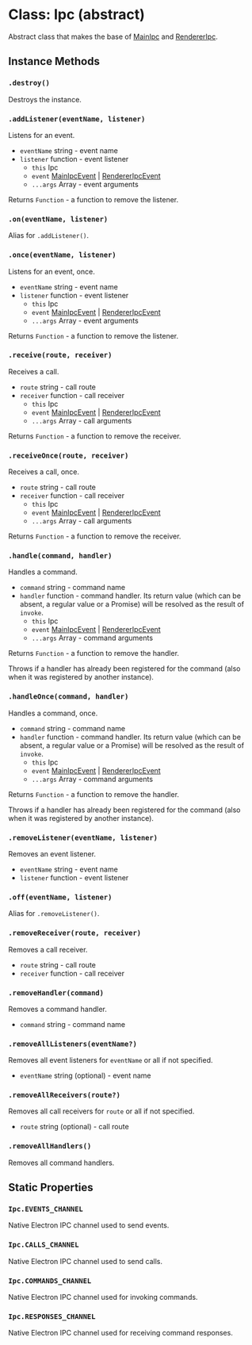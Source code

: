 # Class: Ipc (abstract)

Abstract class that makes the base of [MainIpc](./main_ipc.md) and [RendererIpc](./renderer_ipc.md).

## Instance Methods

### `.destroy()`

Destroys the instance.

### `.addListener(eventName, listener)`

Listens for an event.

* `eventName` string - event name
* `listener` function - event listener
  * `this` Ipc
  * `event` [MainIpcEvent](./structures/main_ipc_event.md) | [RendererIpcEvent](./structures/renderer_ipc_event.md)
  * `...args` Array - event arguments

Returns `Function` - a function to remove the listener.

### `.on(eventName, listener)`

Alias for `.addListener()`.

### `.once(eventName, listener)`

Listens for an event, once.

* `eventName` string - event name
* `listener` function - event listener
  * `this` Ipc
  * `event` [MainIpcEvent](./structures/main_ipc_event.md) | [RendererIpcEvent](./structures/renderer_ipc_event.md)
  * `...args` Array - event arguments

Returns `Function` - a function to remove the listener.

### `.receive(route, receiver)`

Receives a call.

* `route` string - call route
* `receiver` function - call receiver
  * `this` Ipc
  * `event` [MainIpcEvent](./structures/main_ipc_event.md) | [RendererIpcEvent](./structures/renderer_ipc_event.md)
  * `...args` Array - call arguments

Returns `Function` - a function to remove the receiver.

### `.receiveOnce(route, receiver)`

Receives a call, once.

* `route` string - call route
* `receiver` function - call receiver
  * `this` Ipc
  * `event` [MainIpcEvent](./structures/main_ipc_event.md) | [RendererIpcEvent](./structures/renderer_ipc_event.md)
  * `...args` Array - call arguments

Returns `Function` - a function to remove the receiver.

### `.handle(command, handler)`

Handles a command.

* `command` string - command name
* `handler` function - command handler. Its return value (which can be absent, a regular value or a Promise) will be resolved as the result of `invoke`.
  * `this` Ipc
  * `event` [MainIpcEvent](./structures/main_ipc_event.md) | [RendererIpcEvent](./structures/renderer_ipc_event.md)
  * `...args` Array - command arguments

Returns `Function` - a function to remove the handler.

Throws if a handler has already been registered for the command (also when it was registered by another instance).

### `.handleOnce(command, handler)`

Handles a command,  once.

* `command` string - command name
* `handler` function - command handler. Its return value (which can be absent, a regular value or a Promise) will be resolved as the result of `invoke`.
  * `this` Ipc
  * `event` [MainIpcEvent](./structures/main_ipc_event.md) | [RendererIpcEvent](./structures/renderer_ipc_event.md)
  * `...args` Array - command arguments

Returns `Function` - a function to remove the handler.

Throws if a handler has already been registered for the command (also when it was registered by another instance).

### `.removeListener(eventName, listener)`

Removes an event listener.

* `eventName` string - event name
* `listener` function - event listener

### `.off(eventName, listener)`

Alias for `.removeListener()`.

### `.removeReceiver(route, receiver)`

Removes a call receiver.

* `route` string - call route
* `receiver` function - call receiver

### `.removeHandler(command)`

Removes a command handler.

* `command` string - command name

### `.removeAllListeners(eventName?)`

Removes all event listeners for `eventName` or all if not specified.

* `eventName` string (optional) - event name

### `.removeAllReceivers(route?)`

Removes all call receivers for `route` or all if not specified.

* `route` string (optional) - call route

### `.removeAllHandlers()`

Removes all command handlers.

## Static Properties

### `Ipc.EVENTS_CHANNEL`

Native Electron IPC channel used to send events.

### `Ipc.CALLS_CHANNEL`

Native Electron IPC channel used to send calls.

### `Ipc.COMMANDS_CHANNEL`

Native Electron IPC channel used for invoking commands.

### `Ipc.RESPONSES_CHANNEL`

Native Electron IPC channel used for receiving command responses.